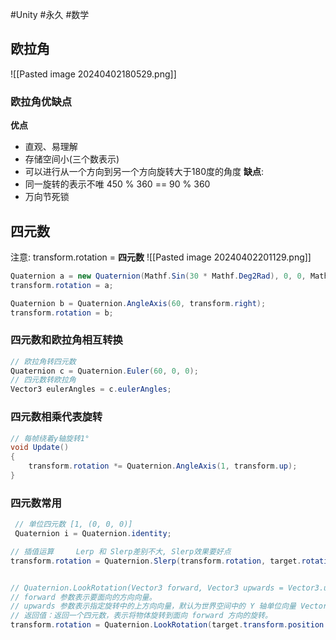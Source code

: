 #Unity #永久 #数学

## 欧拉角
![[Pasted image 20240402180529.png]]
### 欧拉角优缺点
**优点**
- 直观、易理解
- 存储空间小(三个数表示)
- 可以进行从一个方向到另一个方向旋转大于180度的角度
**缺点**:
- 同一旋转的表示不唯    450 % 360 == 90 % 360
- 万向节死锁


## 四元数
注意: transform.rotation = **四元数**
![[Pasted image 20240402201129.png]]
```csharp
Quaternion a = new Quaternion(Mathf.Sin(30 * Mathf.Deg2Rad), 0, 0, Mathf.Cos(30 * Mathf.Deg2Rad));
transform.rotation = a;

Quaternion b = Quaternion.AngleAxis(60, transform.right);
transform.rotation = b;
```

### 四元数和欧拉角相互转换
```csharp
// 欧拉角转四元数
Quaternion c = Quaternion.Euler(60, 0, 0);
// 四元数转欧拉角
Vector3 eulerAngles = c.eulerAngles;
```

### 四元数相乘代表旋转
```csharp
// 每帧绕着y轴旋转1°
void Update()
{
	transform.rotation *= Quaternion.AngleAxis(1, transform.up);
}
```

### 四元数常用
```csharp
 // 单位四元数 [1, (0, 0, 0)]
 Quaternion i = Quaternion.identity;

// 插值运算     Lerp 和 Slerp差别不大, Slerp效果要好点
transform.rotation = Quaternion.Slerp(transform.rotation, target.rotation, Time.deltaTime);


// Quaternion.LookRotation(Vector3 forward, Vector3 upwards = Vector3.up);
// forward 参数表示要面向的方向向量。
// upwards 参数表示指定旋转中的上方向向量，默认为世界空间中的 Y 轴单位向量 Vector3.up。
// 返回值：返回一个四元数，表示将物体旋转到面向 forward 方向的旋转。
transform.rotation = Quaternion.LookRotation(target.transform.position - transform.position);
```

